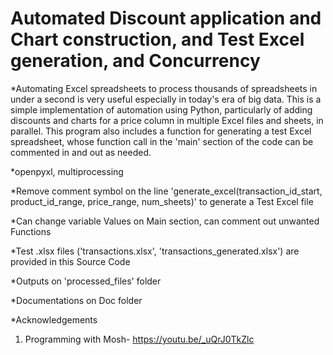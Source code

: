 # Automated Discount application and Chart construction, and Test Excel generation, and Concurrency

*Automating Excel spreadsheets to process thousands of spreadsheets in under a second is very useful especially in today's era of big data. This is a simple implementation of automation using Python, particularly of adding discounts and charts for a price column in multiple Excel files and sheets, in parallel. This program also includes a function for generating a test Excel spreadsheet, whose function call in the 'main' section of the code can be commented in and out as needed.

*openpyxl, multiprocessing

*Remove comment symbol on the line 'generate_excel(transaction_id_start, product_id_range, price_range, num_sheets)' to generate a Test Excel file

*Can change variable Values on Main section, can comment out unwanted Functions

*Test .xlsx files ('transactions.xlsx', 'transactions_generated.xlsx') are provided in this Source Code

*Outputs on 'processed_files' folder

*Documentations on Doc folder

*Acknowledgements
1. Programming with Mosh- https://youtu.be/_uQrJ0TkZlc
